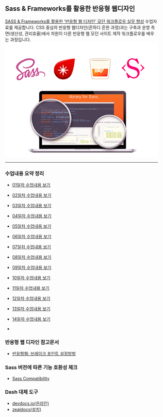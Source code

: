## Sass & Frameworks를 활용한 반응형 웹디자인
[SASS & Frameworks를 활용한 '반응형 웹 디자인' 모던 워크플로우 실무 향상](http://www.kipfa.or.kr/Education/EduCenter/EduCenterView.aspx?eduSeqNo=574) 수업자료를 제공합니다. CSS 중심의 반응형 웹디자인(흔하디 흔한 과정)과는 구축과 운영 측면(생산성, 관리효율)에서 차원이 다른 반응형 웹 모던 사이트 제작 워크플로우를 배우는 과정입니다.
![KIPFA에서 진행하는 Sass 언어를 활용한 반응형 웹 디자인 강의](IMAGES/KIPFA-sass-course.png)

---

### 수업내용 요약 정리
- [01일차 수업내용 보기](DAY01/README.md)
- [02일차 수업내용 보기](DAY02/README.md)
- [03일차 수업내용 보기](DAY03/README.md)
- [04일차 수업내용 보기](DAY04/README.md)
- [05일차 수업내용 보기](DAY05/README.md)
- [06일차 수업내용 보기](DAY06/README.md)
- [07일차 수업내용 보기](DAY07/README.md)
- [08일차 수업내용 보기](DAY08/README.md)
- [09일차 수업내용 보기](DAY09/README.md)
- [10일차 수업내용 보기](DAY10/README.md)
- [11일차 수업내용 보기](DAY11/README.md)
- [12일차 수업내용 보기](DAY12/README.md)
- [13일차 수업내용 보기](DAY13/README.md)
- [14일차 수업내용 보기](DAY14/README.md)

-

### 반응형 웹 디자인 참고문서
- [반응형웹: 브레이크 포인트 설정방법](DAY13/RWD+Breakpoint.md)

### Sass 버전에 따른 기능 호환성 체크
- [Sass Compatibility](http://sass-compatibility.github.io/)

### Dash 대체 도구
- [devdocs.io(온라인)](http://devdocs.io/)
- [zealdocs(설치)](http://zealdocs.org/)